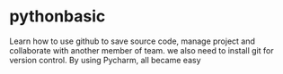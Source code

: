# pythonbasic
Learn how to use github to save source code, manage project and collaborate with another member of team. 
we also need to install git for version control. By using Pycharm, all became easy

